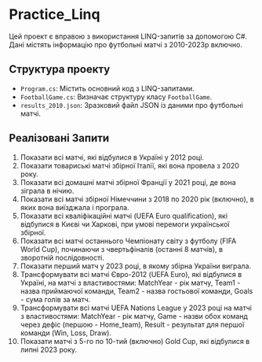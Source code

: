 # Practice_Linq

Цей проект є вправою з використання LINQ-запитів за допомогою C#. Дані містять інформацію про футбольні матчі з 2010-2023р включно.

## Структура проекту

- `Program.cs`: Містить основний код з LINQ-запитами.
- `FootballGame.cs`: Визначає структуру класу `FootballGame`.
- `results_2010.json`: Зразковий файл JSON із даними про футбольні матчі.

## Реалізовані Запити

1. Показати всі матчі, які відбулися в Україні у 2012 році.
2. Показати товариські матчі збірної Італії, які вона провела з 2020 року.
3. Показати всі домашні матчі збірної Франції у 2021 році, де вона зіграла в нічию.
4. Показати всі матчі збірної Німеччини з 2018 по 2020 рік (включно), в яких вона виїзджала і програла.
5. Показати всі кваліфікаційні матчі (UEFA Euro qualification), які відбулися в Києві чи Харкові, при умові перемоги української збірної.
6. Показати всі матчі останнього Чемпіонату світу з футболу (FIFA World Cup), починаючи з чвертьфіналів (останні 8 матчів), в зворотній послідовності.
7. Показати перший матч у 2023 році, в якому збірна України виграла.
8. Трансформувати всі матчі Євро-2012 (UEFA Euro), які відбулися в Україні, на матчі з властивостями: MatchYear - рік матчу, Team1 - назва приймаючої команди, Team2 - назва гостьової команди, Goals - сума голів за матч.
9. Трансформувати всі матчі UEFA Nations League у 2023 році на матчі з властивостями: MatchYear - рік матчу, Game - назви обох команд через дефіс (першою - Home_team), Result - результат для першої команди (Win, Loss, Draw).
10. Показати матчі з 5-го по 10-тий (включно) Gold Cup, які відбулися в липні 2023 року.
